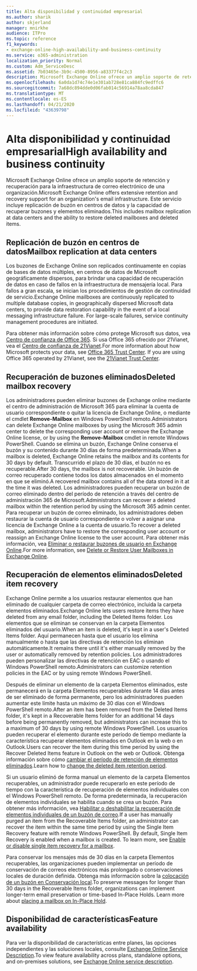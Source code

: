 ```yaml
---
title: Alta disponibilidad y continuidad empresarial
ms.author: sharik
author: skjerland
manager: mnirkhe
audience: ITPro
ms.topic: reference
f1_keywords:
- exchange-online-high-availability-and-business-continuity
ms.service: o365-administration
localization_priority: Normal
ms.custom: Adm_ServiceDesc
ms.assetid: 7b03465e-3b9c-4500-8956-a83377f4c2c3
description: Microsoft Exchange Online ofrece un amplio soporte de retención y recuperación para la infraestructura de correo electrónico de una organización. Este servicio incluye replicación de buzón en centros de datos y la capacidad de recuperar buzones y elementos eliminados.
ms.openlocfilehash: 6a0da1d74c74e1e301ab728e81ca884fc9edffc6
ms.sourcegitcommit: 7a68dc894dde0d06fab014c56914a78aa8cda847
ms.translationtype: MT
ms.contentlocale: es-ES
ms.lasthandoff: 04/21/2020
ms.locfileid: "43639798"
---
```

# <a name="high-availability-and-business-continuity"></a><span data-ttu-id="e6b59-104">Alta disponibilidad y continuidad empresarial</span><span class="sxs-lookup"><span data-stu-id="e6b59-104">High availability and business continuity</span></span>

<span data-ttu-id="e6b59-105">Microsoft Exchange Online ofrece un amplio soporte de retención y recuperación para la infraestructura de correo electrónico de una organización.</span><span class="sxs-lookup"><span data-stu-id="e6b59-105">Microsoft Exchange Online offers extensive retention and recovery support for an organization's email infrastructure.</span></span> <span data-ttu-id="e6b59-106">Este servicio incluye replicación de buzón en centros de datos y la capacidad de recuperar buzones y elementos eliminados.</span><span class="sxs-lookup"><span data-stu-id="e6b59-106">This includes mailbox replication at data centers and the ability to restore deleted mailboxes and deleted items.</span></span>
  
## <a name="mailbox-replication-at-data-centers"></a><span data-ttu-id="e6b59-107">Replicación de buzón en centros de datos</span><span class="sxs-lookup"><span data-stu-id="e6b59-107">Mailbox replication at data centers</span></span>

<span data-ttu-id="e6b59-p103">Los buzones de Exchange Online son replicados continuamente en copias de bases de datos múltiples, en centros de datos de Microsoft geográficamente dispersos, para brindar una capacidad de recuperación de datos en caso de fallos en la infraestructura de mensajería local. Para fallos a gran escala, se inician los procedimientos de gestión de continuidad de servicio.</span><span class="sxs-lookup"><span data-stu-id="e6b59-p103">Exchange Online mailboxes are continuously replicated to multiple database copies, in geographically dispersed Microsoft data centers, to provide data restoration capability in the event of a local messaging infrastructure failure. For large-scale failures, service continuity management procedures are initiated.</span></span>
  
<span data-ttu-id="e6b59-p104">Para obtener más información sobre cómo protege Microsoft sus datos, vea [Centro de confianza de Office 365](https://go.microsoft.com/fwlink/p/?LinkId=299135). Si usa Office 365 ofrecido por 21Vianet, vea el [Centro de confianza de 21Vianet](https://www.21vbluecloud.com/office365/trustcenter/onlineservices.mdl).</span><span class="sxs-lookup"><span data-stu-id="e6b59-p104">For more information about how Microsoft protects your data, see [Office 365 Trust Center](https://go.microsoft.com/fwlink/p/?LinkId=299135). If you are using Office 365 operated by 21Vianet, see the [21Vianet Trust Center](https://www.21vbluecloud.com/office365/trustcenter/onlineservices.mdl).</span></span>
  
## <a name="deleted-mailbox-recovery"></a><span data-ttu-id="e6b59-112">Recuperación de buzones eliminados</span><span class="sxs-lookup"><span data-stu-id="e6b59-112">Deleted mailbox recovery</span></span>

<span data-ttu-id="e6b59-113">Los administradores pueden eliminar buzones de Exchange online mediante el centro de administración de Microsoft 365 para eliminar la cuenta de usuario correspondiente o quitar la licencia de Exchange Online, o mediante el cmdlet **Remove-Mailbox** en Windows PowerShell remoto.</span><span class="sxs-lookup"><span data-stu-id="e6b59-113">Administrators can delete Exchange Online mailboxes by using the Microsoft 365 admin center to delete the corresponding user account or remove the Exchange Online license, or by using the **Remove-Mailbox** cmdlet in remote Windows PowerShell.</span></span> <span data-ttu-id="e6b59-114">Cuando se elimina un buzón, Exchange Online conserva el buzón y su contenido durante 30 días de forma predeterminada.</span><span class="sxs-lookup"><span data-stu-id="e6b59-114">When a mailbox is deleted, Exchange Online retains the mailbox and its contents for 30 days by default.</span></span> <span data-ttu-id="e6b59-115">Transcurrido el plazo de 30 días, el buzón no es recuperable.</span><span class="sxs-lookup"><span data-stu-id="e6b59-115">After 30 days, the mailbox is not recoverable.</span></span> <span data-ttu-id="e6b59-116">Un buzón de correo recuperado contiene todos los datos almacenados en el momento en que se eliminó.</span><span class="sxs-lookup"><span data-stu-id="e6b59-116">A recovered mailbox contains all of the data stored in it at the time it was deleted.</span></span> <span data-ttu-id="e6b59-117">Los administradores pueden recuperar un buzón de correo eliminado dentro del período de retención a través del centro de administración 365 de Microsoft.</span><span class="sxs-lookup"><span data-stu-id="e6b59-117">Administrators can recover a deleted mailbox within the retention period by using the Microsoft 365 admin center.</span></span> <span data-ttu-id="e6b59-118">Para recuperar un buzón de correo eliminado, los administradores deben restaurar la cuenta de usuario correspondiente o volver a asignar una licencia de Exchange Online a la cuenta de usuario.</span><span class="sxs-lookup"><span data-stu-id="e6b59-118">To recover a deleted mailbox, administrators have to restore the corresponding user account or reassign an Exchange Online license to the user account.</span></span> <span data-ttu-id="e6b59-119">Para obtener más información, vea [Eliminar o restaurar buzones de usuario en Exchange Online](https://go.microsoft.com/fwlink/p/?LinkId=286992).</span><span class="sxs-lookup"><span data-stu-id="e6b59-119">For more information, see [Delete or Restore User Mailboxes in Exchange Online](https://go.microsoft.com/fwlink/p/?LinkId=286992).</span></span>
  
## <a name="deleted-item-recovery"></a><span data-ttu-id="e6b59-120">Recuperación de elementos eliminados</span><span class="sxs-lookup"><span data-stu-id="e6b59-120">Deleted item recovery</span></span>

<span data-ttu-id="e6b59-121">Exchange Online permite a los usuarios restaurar elementos que han eliminado de cualquier carpeta de correo electrónico, incluida la carpeta elementos eliminados.</span><span class="sxs-lookup"><span data-stu-id="e6b59-121">Exchange Online lets users restore items they have deleted from any email folder, including the Deleted Items folder.</span></span> <span data-ttu-id="e6b59-122">Los elementos que se eliminan se conservan en la carpeta Elementos eliminados del usuario.</span><span class="sxs-lookup"><span data-stu-id="e6b59-122">When an item is deleted, it's kept in a user's Deleted Items folder.</span></span> <span data-ttu-id="e6b59-123">Aquí permanecen hasta que el usuario los elimina manualmente o hasta que las directivas de retención los eliminan automáticamente.</span><span class="sxs-lookup"><span data-stu-id="e6b59-123">It remains there until it's either manually removed by the user or automatically removed by retention policies.</span></span> <span data-ttu-id="e6b59-124">Los administradores pueden personalizar las directivas de retención en EAC o usando el Windows PowerShell remoto.</span><span class="sxs-lookup"><span data-stu-id="e6b59-124">Administrators can customize retention policies in the EAC or by using remote Windows PowerShell.</span></span>
  
<span data-ttu-id="e6b59-125">Después de eliminar un elemento de la carpeta Elementos eliminados, este permanecerá en la carpeta Elementos recuperables durante 14 días antes de ser eliminado de forma permanente, pero los administradores pueden aumentar este límite hasta un máximo de 30 días con el Windows PowerShell remoto.</span><span class="sxs-lookup"><span data-stu-id="e6b59-125">After an item has been removed from the Deleted Items folder, it's kept in a Recoverable Items folder for an additional 14 days before being permanently removed, but administrators can increase this to a maximum of 30 days by using remote Windows PowerShell.</span></span> <span data-ttu-id="e6b59-126">Los usuarios pueden recuperar el elemento durante este período de tiempo mediante la característica recuperar elementos eliminados en Outlook en la web o en Outlook.</span><span class="sxs-lookup"><span data-stu-id="e6b59-126">Users can recover the item during this time period by using the Recover Deleted Items feature in Outlook on the web or Outlook.</span></span> <span data-ttu-id="e6b59-127">Obtenga información sobre cómo [cambiar el período de retención de elementos eliminados](https://go.microsoft.com/fwlink/p/?LinkId=286940).</span><span class="sxs-lookup"><span data-stu-id="e6b59-127">Learn how to [change the deleted item retention period](https://go.microsoft.com/fwlink/p/?LinkId=286940).</span></span>
  
<span data-ttu-id="e6b59-p108">Si un usuario eliminó de forma manual un elemento de la carpeta Elementos recuperables, un administrador puede recuperarlo en este período de tiempo con la característica de recuperación de elementos individuales con el Windows PowerShell remoto. De forma predeterminada, la recuperación de elementos individuales se habilita cuando se crea un buzón. Para obtener más información, vea [Habilitar o deshabilitar la recuperación de elementos individuales de un buzón de correo](https://go.microsoft.com/fwlink/p/?LinkID=286941).</span><span class="sxs-lookup"><span data-stu-id="e6b59-p108">If a user has manually purged an item from the Recoverable Items folder, an administrator can recover the item within the same time period by using the Single Item Recovery feature with remote Windows PowerShell. By default, Single Item Recovery is enabled when a mailbox is created. To learn more, see [Enable or disable single item recovery for a mailbox](https://go.microsoft.com/fwlink/p/?LinkID=286941).</span></span>
  
<span data-ttu-id="e6b59-p109">Para conservar los mensajes más de 30 días en la carpeta Elementos recuperables, las organizaciones pueden implementar un período de conservación de correos electrónicos más prolongado o conservaciones locales de duración definida. Obtenga más información sobre la [colocación de un buzón en Conservación local](https://go.microsoft.com/fwlink/p/?LinkId=271746).</span><span class="sxs-lookup"><span data-stu-id="e6b59-p109">To preserve messages for longer than 30 days in the Recoverable Items folder, organizations can implement longer-term email preservation or time-based In-Place Holds. Learn more about [placing a mailbox on In-Place Hold](https://go.microsoft.com/fwlink/p/?LinkId=271746).</span></span>
  
## <a name="feature-availability"></a><span data-ttu-id="e6b59-133">Disponibilidad de características</span><span class="sxs-lookup"><span data-stu-id="e6b59-133">Feature availability</span></span>

<span data-ttu-id="e6b59-134">Para ver la disponibilidad de características entre planes, las opciones independientes y las soluciones locales, consulte [Exchange Online Service Description](exchange-online-service-description.md).</span><span class="sxs-lookup"><span data-stu-id="e6b59-134">To view feature availability across plans, standalone options, and on-premises solutions, see [Exchange Online service description](exchange-online-service-description.md).</span></span>
  